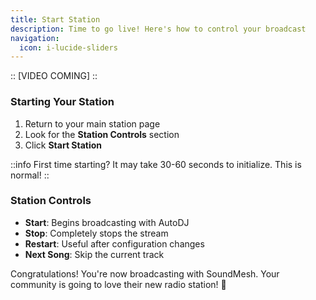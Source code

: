 ```yaml
---
title: Start Station
description: Time to go live! Here's how to control your broadcast
navigation:
  icon: i-lucide-sliders
---
```


::
[VIDEO COMING]
::

### Starting Your Station

1. Return to your main station page
2. Look for the **Station Controls** section
3. Click **Start Station**

::info
First time starting? It may take 30-60 seconds to initialize. This is normal!
::

### Station Controls

- **Start**: Begins broadcasting with AutoDJ
- **Stop**: Completely stops the stream
- **Restart**: Useful after configuration changes
- **Next Song**: Skip the current track

Congratulations! You're now broadcasting with SoundMesh. Your community is going to love their new radio station! 🎉